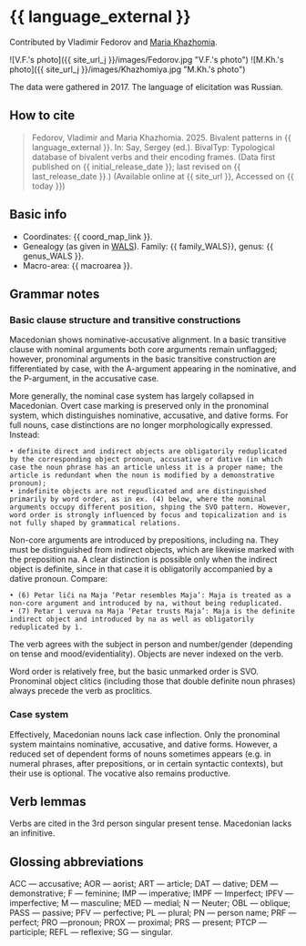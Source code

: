 # {{ language_external }}
Contributed by Vladimir Fedorov and [Maria Khazhomia](https://pstgu.ru/people/khazhomiya-mariya-ivanovna-/).

![V.F.'s photo]({{ site_url_j }}/images/Fedorov.jpg "V.F.'s photo")
![M.Kh.'s photo]({{ site_url_j }}/images/Khazhomiya.jpg "M.Kh.'s photo")

The data were gathered in 2017. The language of elicitation was Russian. 

## How to cite
> Fedorov, Vladimir and Maria Khazhomia. 2025. Bivalent patterns in {{ language_external }}. 
> In: Say, Sergey (ed.). BivalTyp: 
> Typological database of bivalent verbs and their encoding frames. 
> (Data first published on {{ initial_release_date }}; last revised on {{ last_release_date }}.) 
> (Available online at {{ site_url }}, Accessed on {{ today }})

## Basic info
- Coordinates: {{ coord_map_link }}.
- Genealogy (as given in [WALS](https://wals.info/)). Family: {{ family_WALS}}, genus: {{ genus_WALS }}.
- Macro-area: {{ macroarea }}.

## Grammar notes

### Basic clause structure and transitive constructions
Macedonian shows nominative-accusative alignment. In a basic transitive clause with nominal arguments both core arguments remain unflagged; however, pronominal arguments in the basic transitive construction are fifferentiated by case, with the A-argument appearing in the nominative, and the P-argument, in the accusative case.

More generally, the nominal case system has largely collapsed in Macedonian. Overt case marking is preserved only in the pronominal system, which distinguishes nominative, accusative, and dative forms. For full nouns, case distinctions are no longer morphologically expressed. Instead:

	• definite direct and indirect objects are obligatorily reduplicated by the corresponding object pronoun, accusative or dative (in which case the noun phrase has an article unless it is a proper name; the article is redundant when the noun is modified by a demonstrative pronoun);
	• indefinite objects are not repudlicated and are distinguished primarily by word order, as in ex. (4) below, where the nominal arguments occupy different position, shping the SVO pattern. However, word order is strongly influenced by focus and topicalization and is not fully shaped by grammatical relations.

Non-core arguments are introduced by prepositions, including na. They must be distinguished from indirect objects, which are likewise marked with the preposition na. A clear distinction is possible only when the indirect object is definite, since in that case it is obligatorily accompanied by a dative pronoun. Compare:

	• (6) Petar liči na Maja ‘Petar resembles Maja’: Maja is treated as a non-core argument and introduced by na, without being reduplicated.
	• (7) Petar ì veruva na Maja ‘Petar trusts Maja’: Maja is the definite indirect object and introduced by na as well as obligatorily reduplicated by ì.

The verb agrees with the subject in person and number/gender (depending on tense and mood/evidentiality). Objects are never indexed on the verb.

Word order is relatively free, but the basic unmarked order is SVO. Pronominal object clitics (including those that double definite noun phrases) always precede the verb as proclitics.

### Case system
Effectively, Macedonian nouns lack case inflection. Only the pronominal system maintains nominative, accusative, and dative forms. However, a reduced set of dependent forms of nouns sometimes appears (e.g. in numeral phrases, after prepositions, or in certain syntactic contexts), but their use is optional. The vocative also remains productive.

## Verb lemmas
Verbs are cited in the 3rd person singular present tense. Macedonian lacks an infinitive.

## Glossing abbreviations

ACC — accusative; AOR — aorist; ART — article; DAT — dative; DEM — demonstrative; F — feminine; IMP — imperative; IMPF — Imperfect; IPFV — imperfective; M — masculine; MED — medial; N — Neuter; OBL — oblique; PASS — passive; PFV — perfective; PL — plural; PN — person name; PRF — perfect; PRO —pronoun; PROX — proximal; PRS — present; PTCP — participle; REFL — reflexive; SG — singular.
